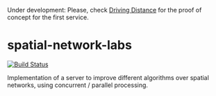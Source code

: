 Under development: Please, check [Driving Distance](https://github.com/angelcervera/poc-drivingdistance) for the proof of concept for the first service.

# spatial-network-labs
[![Build Status](https://travis-ci.org/angelcervera/spatial-network-labs.svg)](https://travis-ci.org/angelcervera/spatial-network-labs)

Implementation of a server to improve different algorithms over spatial networks, using concurrent / parallel processing.
